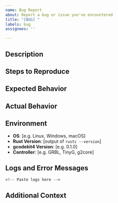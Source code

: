 ```yaml
---
name: Bug Report
about: Report a bug or issue you've encountered
title: "[BUG] "
labels: bug
assignees: ''

---
```


## Description
<!-- A clear and concise description of what the bug is. -->

## Steps to Reproduce
<!-- Steps to reproduce the behavior:
1. Go to '...'
2. Click on '....'
3. Scroll down to '....'
4. See error
-->

## Expected Behavior
<!-- A clear and concise description of what you expected to happen. -->

## Actual Behavior
<!-- A clear and concise description of what actually happened. -->

## Environment
- **OS**: [e.g. Linux, Windows, macOS]
- **Rust Version**: [output of `rustc --version`]
- **gcodekit4 Version**: [e.g. 0.1.0]
- **Controller**: [e.g. GRBL, TinyG, g2core]

## Logs and Error Messages
<!-- If applicable, add error messages, stack traces, or log output. -->

```
<!-- Paste logs here -->
```

## Additional Context
<!-- Add any other context about the problem here. -->
